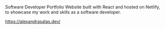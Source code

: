 Software Developer Portfolio Website built with React and hosted on Netlify, to showcase my work and skills as a software developer.

https://alexandrasalas.dev/
